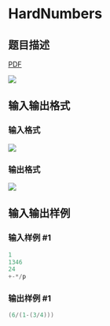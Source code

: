 # HardNumbers

## 题目描述

[problemUrl]: https://uva.onlinejudge.org/index.php?option=com_onlinejudge&Itemid=8&category=19&page=show_problem&problem=1697

[PDF](https://uva.onlinejudge.org/external/107/p10756.pdf)

![](https://cdn.luogu.com.cn/upload/vjudge_pic/UVA10756/938caf33b5b5f539688555f028af93c06c514e33.png)

## 输入输出格式

### 输入格式

![](https://cdn.luogu.com.cn/upload/vjudge_pic/UVA10756/eabd15c6cf16f1db16fdb531099f672b13e5d3fc.png)

### 输出格式

![](https://cdn.luogu.com.cn/upload/vjudge_pic/UVA10756/a8f015ce5f20f9083ce2060b0d591477acbf2a36.png)

## 输入输出样例

### 输入样例 #1

```cpp
1
1346
24
+-*/p
```


### 输出样例 #1

```cpp
(6/(1-(3/4)))
```


